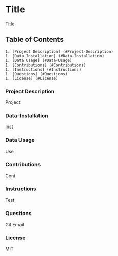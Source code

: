

# Title
Title

## Table of Contents 
    1. [Project Description] (#Project-Description)
    1. [Data Installation] (#Data-Installation)
    1. [Data Usage] (#Data-Usage)
    1. [Contributions] (#Contributions)
    1. [Instructions] (#Instructions)
    1. [Questions] (#Questions)
    1. [License] (#License)
    

###  Project Description 
Project

### Data-Installation 
Inst

### Data Usage 
Use

### Contributions 
Cont

### Instructions 
Test

### Questions 
Git
Email

### License 
MIT

   